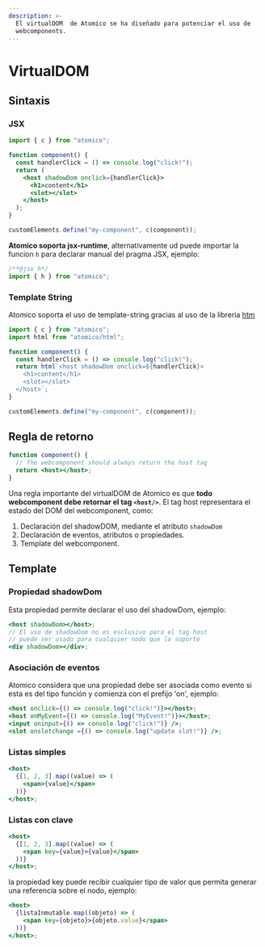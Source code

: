 ```yaml
---
description: >-
  El virtualDOM  de Atomico se ha diseñado para potenciar el uso de
  webcomponents.
---
```


# VirtualDOM

## Sintaxis

### JSX

```jsx
import { c } from "atomico";

function component() {
  const handlerClick = () => console.log("click!");
  return (
    <host shadowDom onclick={handlerClick}>
      <h1>content</h1>
      <slot></slot>
    </host>
  );
}

customElements.define("my-component", c(component));
```

**Atomico soporta jsx-runtime**, alternativamente ud puede importar la funcion `h` para declarar manual del pragma JSX, ejemplo:

```javascript
/**@jsx h*/
import { h } from "atomico";
```

### Template String

Atomico soporta el uso de template-string gracias al uso de la libreria [htm ](https://github.com/developit/htm)

```javascript
import { c } from "atomico";
import html from "atomico/html";

function component() {
  const handlerClick = () => console.log("click!");
  return html`<host shadowDom onclick=${handlerClick}>
    <h1>content</h1>
    <slot></slot>
  </host>`;
}

customElements.define("my-component", c(component));
```

## Regla de retorno

```jsx
function component() {
  // The webcomponent should always return the host tag
  return <host></host>;
}
```

Una regla importante del virtualDOM de Atomico es que **todo webcomponent debe retornar el tag `<host/>`**. El tag host representara el estado del DOM del webcomponent, como:

1. Declaración del shadowDOM, mediante el atributo `shadowDom`
2. Declaración de eventos, atributos o propiedades.
3. Template del webcomponent.

## Template

### Propiedad shadowDom

Esta propiedad permite declarar el uso del shadowDom, ejemplo:

```jsx
<host shadowDom></host>;
// El uso de shadowDom no es esclusivo para el tag host 
// puede ser usado para cualquier nodo que lo soporte
<div shadowDom></div>;
```

### Asociación de eventos

Atomico considera que una propiedad debe ser asociada como evento si esta es del tipo función y comienza con el prefijo 'on', ejemplo:

```jsx
<host onclick={() => console.log("click!")}></host>;
<host onMyEvent={() => console.log("MyEvent!")}></host>;
<input oninput={() => console.log("click!")} />;
<slot onslotchange ={() => console.log("update slot!")} />;
```

### Listas simples

```jsx
<host>
  {[1, 2, 3].map((value) => (
    <span>{value}</span>
  ))}
</host>;
```

### Listas con clave

```jsx
<host>
  {[1, 2, 3].map((value) => (
    <span key={value}>{value}</span>
  ))}
</host>;
```

la propiedad key puede recibir cualquier tipo de valor que permita generar una referencia sobre el nodo, ejemplo:

```jsx
<host>
  {listaInmutable.map((objeto) => (
    <span key={objeto}>{objeto.value}</span>
  ))}
</host>;
```

